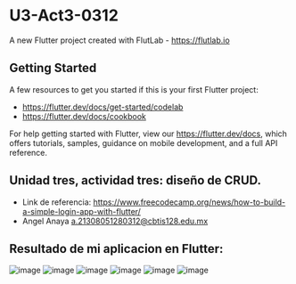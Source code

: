 # U3-Act3-0312

A new Flutter project created with FlutLab - https://flutlab.io

## Getting Started

A few resources to get you started if this is your first Flutter project:

- https://flutter.dev/docs/get-started/codelab
- https://flutter.dev/docs/cookbook

For help getting started with Flutter, view our
https://flutter.dev/docs, which offers tutorials,
samples, guidance on mobile development, and a full API reference.

## Unidad tres, actividad tres: diseño de CRUD.
- Link de referencia: https://www.freecodecamp.org/news/how-to-build-a-simple-login-app-with-flutter/
- Angel Anaya a.21308051280312@cbtis128.edu.mx

## Resultado de mi aplicacion en Flutter:
![image](https://github.com/AnayaMarinAngelAlejandro/U3-Act3-0312/assets/143743148/9eb328dd-308d-43d8-bea1-3124d471e9f8)
![image](https://github.com/AnayaMarinAngelAlejandro/U3-Act3-0312/assets/143743148/91d3ee19-380e-4729-ac8c-180e111880b0)
![image](https://github.com/AnayaMarinAngelAlejandro/U3-Act3-0312/assets/143743148/52805c3b-fd9d-420a-a5d3-797724be8442)
![image](https://github.com/AnayaMarinAngelAlejandro/U3-Act3-0312/assets/143743148/af8ab728-93ea-4c0c-8a25-afa23361f76f)
![image](https://github.com/AnayaMarinAngelAlejandro/U3-Act3-0312/assets/143743148/c37f4f88-4f92-4c64-bdc6-1fde91c4cc01)
![image](https://github.com/AnayaMarinAngelAlejandro/U3-Act3-0312/assets/143743148/7c9ab78d-60fe-471d-8359-4077085e09ef)
